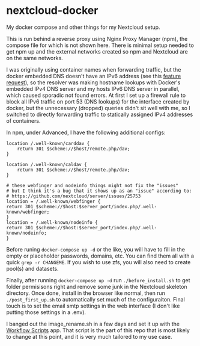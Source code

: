 # nextcloud-docker
My docker compose and other things for my Nextcloud setup.

This is run behind a reverse proxy using Nginx Proxy Manager (npm), the compose file for which is not shown here.
There is minimal setup needed to get npm up and the external networks created so npm and Nextcloud are on the same networks.

I was originally using container names when forwarding traffic, but the docker embedded DNS doesn't have an IPv6 address (see this [feature request](https://github.com/moby/moby/issues/41651)),
so the resolver was making hostname lookups with Docker's embedded IPv4 DNS server and my hosts IPv6 DNS server in parallel,
which caused sporadic not found errors. At first I set up a firewall rule to block all IPv6 traffic on port 53 (DNS lookups) for the interface created by docker,
but the unnecessary (dropped) queries didn't sit well with me, so I switched to directly forwarding traffic to statically assigned IPv4 addresses of containers.

In npm, under Advanced, I have the following additional configs:
```
location /.well-known/carddav {
    return 301 $scheme://$host/remote.php/dav;
}

location /.well-known/caldav {
    return 301 $scheme://$host/remote.php/dav;
}

# these webfinger and nodeinfo things might not fix the "issues"
# but I think it's a bug that it shows up as an "issue" according to:
# https://github.com/nextcloud/server/issues/25753
location = /.well-known/webfinger {
return 301 $scheme://$host:$server_port/index.php/.well-known/webfinger;
}
location = /.well-known/nodeinfo {
return 301 $scheme://$host:$server_port/index.php/.well-known/nodeinfo;
}
```

Before runing `docker-compose up -d` or the like, you will have to fill in the empty or placeholder passwords, domains, etc. You can find them all with a quick `grep -r CHANGEME`.
If you wish to use zfs, you will also need to create pool(s) and datasets.

Finally, after running `docker-compose up -d` run `./before_install.sh` to get folder permisisons right and remove some junk in the Nextcloud skeleton directory.
Once done, install in the browser like normal, then run `./post_first_up.sh` to automatically set much of the configuraiton. Final touch is to set the email smtp settings in the web interface (I don't like putting those settings in a .env).

I banged out the image_rename.sh in a few days and set it up with the [Workflow Scripts](https://apps.nextcloud.com/apps/workflow_script) app. That script is the part of this repo that is most likely to change at this point, and it is very much tailored to my use case.
